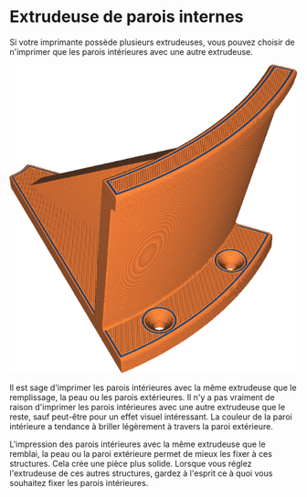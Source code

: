 Extrudeuse de parois internes
====
Si votre imprimante possède plusieurs extrudeuses, vous pouvez choisir de n'imprimer que les parois intérieures avec une autre extrudeuse.

![Les parois intérieures sont imprimées en bleu, mais le reste en jaune](../../../articles/images/wall_x_extruder_nr.png)

Il est sage d'imprimer les parois intérieures avec la même extrudeuse que le remplissage, la peau ou les parois extérieures. Il n'y a pas vraiment de raison d'imprimer les parois intérieures avec une autre extrudeuse que le reste, sauf peut-être pour un effet visuel intéressant. La couleur de la paroi intérieure a tendance à briller légèrement à travers la paroi extérieure.

L'impression des parois intérieures avec la même extrudeuse que le remblai, la peau ou la paroi extérieure permet de mieux les fixer à ces structures. Cela crée une pièce plus solide. Lorsque vous réglez l'extrudeuse de ces autres structures, gardez à l'esprit ce à quoi vous souhaitez fixer les parois intérieures.
